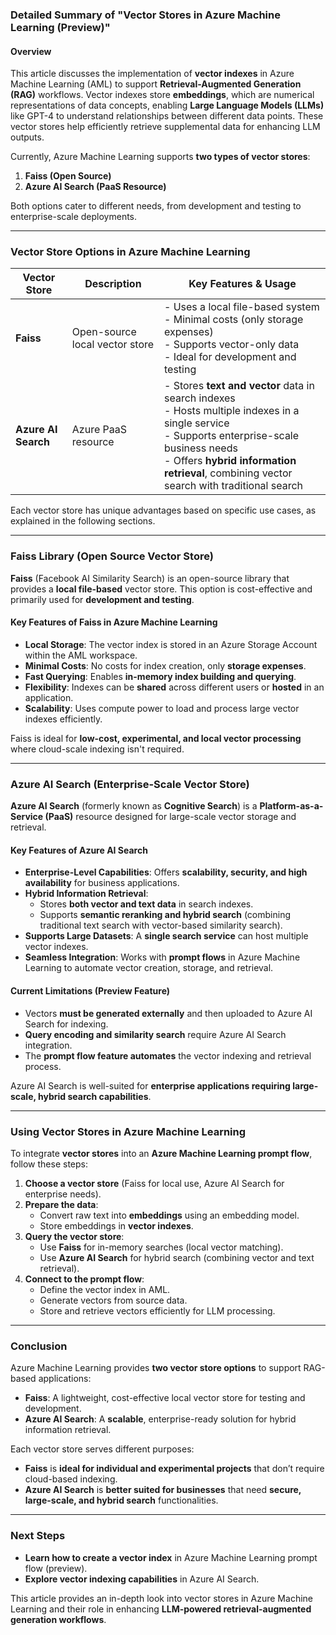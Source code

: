 ### **Detailed Summary of "Vector Stores in Azure Machine Learning (Preview)"**

#### **Overview**

This article discusses the implementation of **vector indexes** in Azure Machine Learning (AML) to support **Retrieval-Augmented Generation (RAG)** workflows. Vector indexes store **embeddings**, which are numerical representations of data concepts, enabling **Large Language Models (LLMs)** like GPT-4 to understand relationships between different data points. These vector stores help efficiently retrieve supplemental data for enhancing LLM outputs.

Currently, Azure Machine Learning supports **two types of vector stores**:

1. **Faiss (Open Source)**
2. **Azure AI Search (PaaS Resource)**

Both options cater to different needs, from development and testing to enterprise-scale deployments.

---

### **Vector Store Options in Azure Machine Learning**

| **Vector Store**    | **Description**                | **Key Features & Usage**                                                                                                                                                                                                                              |
| ------------------- | ------------------------------ | ----------------------------------------------------------------------------------------------------------------------------------------------------------------------------------------------------------------------------------------------------- |
| **Faiss**           | Open-source local vector store | - Uses a local file-based system <br> - Minimal costs (only storage expenses) <br> - Supports vector-only data <br> - Ideal for development and testing                                                                                               |
| **Azure AI Search** | Azure PaaS resource            | - Stores **text and vector** data in search indexes <br> - Hosts multiple indexes in a single service <br> - Supports enterprise-scale business needs <br> - Offers **hybrid information retrieval**, combining vector search with traditional search |

Each vector store has unique advantages based on specific use cases, as explained in the following sections.

---

### **Faiss Library (Open Source Vector Store)**

**Faiss** (Facebook AI Similarity Search) is an open-source library that provides a **local file-based** vector store. This option is cost-effective and primarily used for **development and testing**.

#### **Key Features of Faiss in Azure Machine Learning**

- **Local Storage**: The vector index is stored in an Azure Storage Account within the AML workspace.
- **Minimal Costs**: No costs for index creation, only **storage expenses**.
- **Fast Querying**: Enables **in-memory index building and querying**.
- **Flexibility**: Indexes can be **shared** across different users or **hosted** in an application.
- **Scalability**: Uses compute power to load and process large vector indexes efficiently.

Faiss is ideal for **low-cost, experimental, and local vector processing** where cloud-scale indexing isn't required.

---

### **Azure AI Search (Enterprise-Scale Vector Store)**

**Azure AI Search** (formerly known as **Cognitive Search**) is a **Platform-as-a-Service (PaaS)** resource designed for large-scale vector storage and retrieval.

#### **Key Features of Azure AI Search**

- **Enterprise-Level Capabilities**: Offers **scalability, security, and high availability** for business applications.
- **Hybrid Information Retrieval**:
  - Stores **both vector and text data** in search indexes.
  - Supports **semantic reranking and hybrid search** (combining traditional text search with vector-based similarity search).
- **Supports Large Datasets**: A **single search service** can host multiple vector indexes.
- **Seamless Integration**: Works with **prompt flows** in Azure Machine Learning to automate vector creation, storage, and retrieval.

#### **Current Limitations (Preview Feature)**

- Vectors **must be generated externally** and then uploaded to Azure AI Search for indexing.
- **Query encoding and similarity search** require Azure AI Search integration.
- The **prompt flow feature automates** the vector indexing and retrieval process.

Azure AI Search is well-suited for **enterprise applications requiring large-scale, hybrid search capabilities**.

---

### **Using Vector Stores in Azure Machine Learning**

To integrate **vector stores** into an **Azure Machine Learning prompt flow**, follow these steps:

1. **Choose a vector store** (Faiss for local use, Azure AI Search for enterprise needs).
2. **Prepare the data**:
   - Convert raw text into **embeddings** using an embedding model.
   - Store embeddings in **vector indexes**.
3. **Query the vector store**:
   - Use **Faiss** for in-memory searches (local vector matching).
   - Use **Azure AI Search** for hybrid search (combining vector and text retrieval).
4. **Connect to the prompt flow**:
   - Define the vector index in AML.
   - Generate vectors from source data.
   - Store and retrieve vectors efficiently for LLM processing.

---

### **Conclusion**

Azure Machine Learning provides **two vector store options** to support RAG-based applications:

- **Faiss**: A lightweight, cost-effective local vector store for testing and development.
- **Azure AI Search**: A **scalable**, enterprise-ready solution for hybrid information retrieval.

Each vector store serves different purposes:

- **Faiss** is **ideal for individual and experimental projects** that don’t require cloud-based indexing.
- **Azure AI Search** is **better suited for businesses** that need **secure, large-scale, and hybrid search** functionalities.

---

### **Next Steps**

- **Learn how to create a vector index** in Azure Machine Learning prompt flow (preview).
- **Explore vector indexing capabilities** in Azure AI Search.

This article provides an in-depth look into vector stores in Azure Machine Learning and their role in enhancing **LLM-powered retrieval-augmented generation workflows**.
